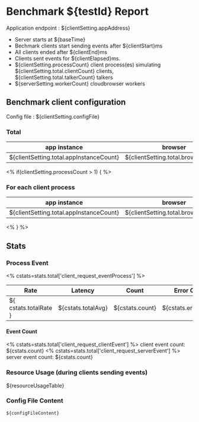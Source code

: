 # Benchmark ${testId} Report

Application endpoint : ${clientSetting.appAddress}

- Server starts at ${baseTime}
- Bechmark clients start sending events after ${clientStart}ms
- All clients ended after ${clientEnd}ms
- Clients sent events for ${clientElapsed}ms.
- ${clientSetting.processCount} client process(es) simulating ${clientSetting.total.clientCount} clients, ${clientSetting.total.talkerCount} talkers
- ${serverSetting.workerCount} cloudbrowser workers


## Benchmark client configuration

Config file : ${clientSetting.configFile}

### Total

| app instance | browser | client | batch size |
| ---- | ---- | ---- | ---- |
| ${clientSetting.total.appInstanceCount} | ${clientSetting.total.browserCount} | ${clientSetting.total.clientCount} | ${clientSetting.total.batchSize}

<% if(clientSetting.processCount > 1) { %>
### For each client process

| app instance | browser | client | batch size |
| ----         | ----    | ----   | ----       |
| ${clientSetting.total.appInstanceCount} | ${clientSetting.total.browserCount} | ${clientSetting.total.clientCount} | ${clientSetting.total.batchSize}

<% } %>

## Stats

### Process Event
<% cstats=stats.total['client_request_eventProcess'] %>

| Rate | Latency | Count | Error Count |
| ---- | ----    | ----  | ----        |
| ${ cstats.totalRate } | ${cstats.totalAvg} | ${cstats.count} |${cstats.errorCount} |

#### Event Count

<% cstats=stats.total['client_request_clientEvent'] %>
client event count: ${cstats.count}
<% cstats=stats.total['client_request_serverEvent'] %>
server event count: ${cstats.count}

### Resource Usage (during clients sending events)

${resourceUsageTable}

### Config File Content

```
${configFileContent}
```


